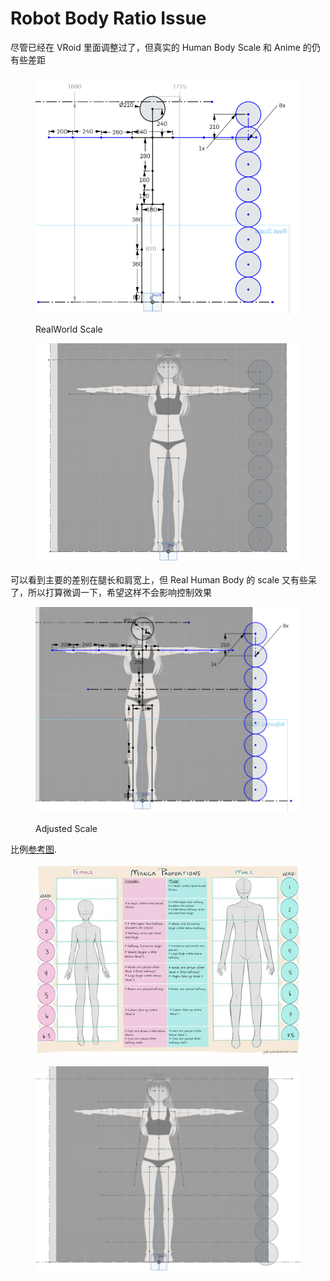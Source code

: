 # Robot Body Ratio Issue

尽管已经在 VRoid 里面调整过了，但真实的 Human Body Scale 和 Anime 的仍有些差距

<figure><img src="../../.gitbook/assets/image (4) (1) (4).png" alt=""><figcaption><p>RealWorld Scale</p></figcaption></figure>

<figure><img src="../../.gitbook/assets/image (2) (2).png" alt=""><figcaption></figcaption></figure>

可以看到主要的差别在腿长和肩宽上，但 Real Human Body 的 scale 又有些呆了，所以打算微调一下，希望这样不会影响控制效果

<figure><img src="../../.gitbook/assets/image (1) (2).png" alt=""><figcaption><p>Adjusted Scale</p></figcaption></figure>

比例[参考图](https://www.deviantart.com/yubi-yubi/art/Female-and-Male-Manga-Proportion-Guide-459511163).

<figure><img src="../../.gitbook/assets/ea9e77e7abd983d234c0e827ac91497b.jpg" alt=""><figcaption></figcaption></figure>

<figure><img src="../../.gitbook/assets/image (3) (6).png" alt=""><figcaption></figcaption></figure>
